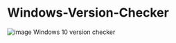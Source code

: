 # Windows-Version-Checker
![image](https://user-images.githubusercontent.com/5186106/191440584-484a0f3d-df11-403b-963c-5dfaf07f1d55.png)
Windows 10 version checker 
